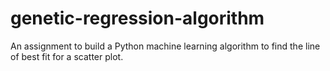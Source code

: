 # genetic-regression-algorithm
An assignment to build a Python machine learning algorithm to find the line of best fit for a scatter plot.
